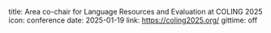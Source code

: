 title: Area co-chair for Language Resources and Evaluation at COLING 2025
icon: conference
date: 2025-01-19
link: https://coling2025.org/
gittime: off
